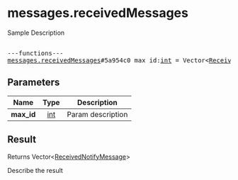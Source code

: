 # messages.receivedMessages

Sample Description

<pre>

---functions---
<a href="../method/messages.receivedMessages.md">messages.receivedMessages</a>#5a954c0 max_id:<a href="../type/int.md">int</a> = Vector&lt;<a href="../type/ReceivedNotifyMessage.md">ReceivedNotifyMessage</a>&gt;;
</pre>

## Parameters

| Name | Type | Description |
|------|:----:|-------------|
| **max_id** | <a href="../type/int.md">int</a> | Param description |

## Result

Returns Vector&lt;<a href="../type/ReceivedNotifyMessage.md">ReceivedNotifyMessage</a>&gt;

Describe the result

